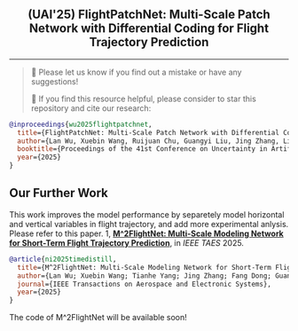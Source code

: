 <div align="center">
  <h2><b> (UAI'25) FlightPatchNet: Multi-Scale Patch Network with Differential Coding for Flight Trajectory Prediction </b></h2>
</div>

---
>
> 🙋 Please let us know if you find out a mistake or have any suggestions!
> 
> 🌟 If you find this resource helpful, please consider to star this repository and cite our research:

```bibtex
@inproceedings{wu2025flightpatchnet,
  title={FlightPatchNet: Multi-Scale Patch Network with Differential Coding for Flight Trajectory Prediction},
  author={Lan Wu, Xuebin Wang, Ruijuan Chu, Guangyi Liu, Jing Zhang, Linyu Wang},
  booktitle={Proceedings of the 41st Conference on Uncertainty in Artificial Intelligence},
  year={2025}
}
```

## Our Further Work
This work improves the model performance by separetely model horizontal and vertical variables in flight trajectory, and add more experimental anlysis.
Please refer to this paper.
1, [**M^2FlightNet: Multi-Scale Modeling Network for Short-Term Flight Trajectory Prediction**]([https://arxiv.org/abs/2502.15016](https://ieeexplore.ieee.org/document/11024155)), in *IEEE TAES* 2025.


```bibtex
@article{ni2025timedistill,
  title={M^2FlightNet: Multi-Scale Modeling Network for Short-Term Flight Trajectory Prediction},
  author={Lan Wu; Xuebin Wang; Tianhe Yang; Jing Zhang; Fang Dong; Guangyi Liu;Ruijuan Chu;Linyu Wang},
  journal={IEEE Transactions on Aerospace and Electronic Systems},
  year={2025}
}
```
The code of M^2FlightNet will be available soon!
